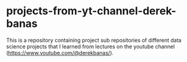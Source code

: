 # projects-from-yt-channel-derek-banas
This is a repository containing project sub repositories of different data science projects that I learned from lectures on the youtube channel (https://www.youtube.com/@derekbanas/).
